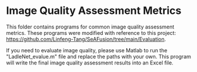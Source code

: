 # Image Quality Assessment Metrics

This folder contains programs for common image quality assessment metrics. These programs were modified with reference to this project: https://github.com/Linfeng-Tang/SeAFusion/tree/main/Evaluation.

If you need to evaluate image quality, please use Matlab to run the "LadleNet_evalue.m" file and replace the paths with your own. This program will write the final image quality assessment results into an Excel file.
